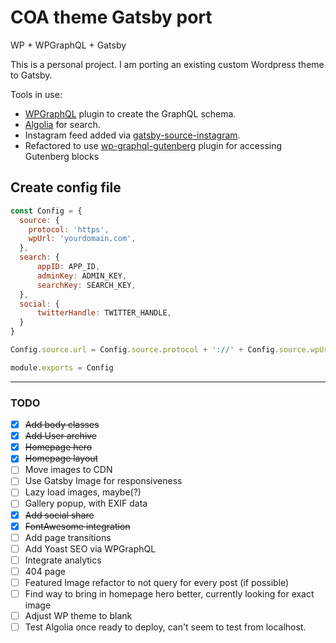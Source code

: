 # COA theme Gatsby port
WP + WPGraphQL + Gatsby

This is a personal project. I am porting an existing custom Wordpress theme to Gatsby.

Tools in use:
- [WPGraphQL](https://wpgraphql.com) plugin to create the GraphQL schema.
- [Algolia](https://www.algolia.com/) for search.
- Instagram feed added via [gatsby-source-instagram](https://www.gatsbyjs.org/packages/gatsby-source-instagram/).
- Refactored to use [wp-graphql-gutenberg](https://github.com/pristas-peter/wp-graphql-gutenberg) plugin for accessing Gutenberg blocks

## Create config file
```javascript
const Config = {
  source: {
    protocol: 'https',
    wpUrl: 'yourdomain.com',
  },
  search: {
      appID: APP_ID,
      adminKey: ADMIN_KEY,
      searchKey: SEARCH_KEY,
  },
  social: {
      twitterHandle: TWITTER_HANDLE,
  }
}

Config.source.url = Config.source.protocol + '://' + Config.source.wpUrl;

module.exports = Config
```

---
### TODO
- [x] ~~Add body classes~~
- [x] ~~Add User archive~~
- [x] ~~Homepage hero~~
- [x] ~~Homepage layout~~
- [ ] Move images to CDN
- [ ] Use Gatsby Image for responsiveness
- [ ] Lazy load images, maybe(?)
- [ ] Gallery popup, with EXIF data
- [x] ~~Add social share~~
- [x] ~~FontAwesome integration~~
- [ ] Add page transitions
- [ ] Add Yoast SEO via WPGraphQL
- [ ] Integrate analytics
- [ ] 404 page
- [ ] Featured Image refactor to not query for every post (if possible)
- [ ] Find way to bring in homepage hero better, currently looking for exact image
- [ ] Adjust WP theme to blank
- [ ] Test Algolia once ready to deploy, can't seem to test from localhost.

